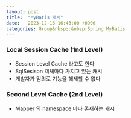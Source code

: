 ```yaml
---
layout: post
title:  "MyBatis 캐시"
date:   2023-12-16 16:43:00 +0900
categories: Group&nbsp;:&nbsp;Spring MyBatis
---
```


### Local Session Cache (1nd Level)

- Session Level Cache 라고도 한다
- SqlSesison 객체마다 가지고 있는 캐시
- 개발자가 임의로 기능을 해제할 수 없다

### Second Level Cache (2nd Level)

- Mapper 의 namespace 마다 존재하는 캐시